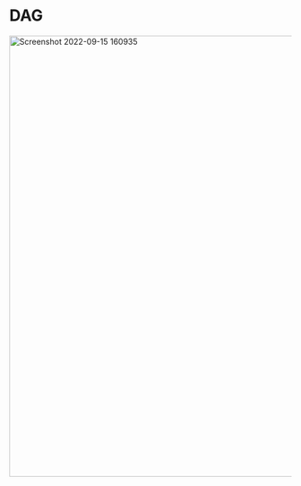 # DAG
<img width="787" alt="Screenshot 2022-09-15 160935" src="https://user-images.githubusercontent.com/37725645/190383498-9d028be5-0b5e-4e4a-8b28-aec0dbafa9f5.png">
